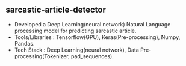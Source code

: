## sarcastic-article-detector
- Developed a Deep Learning(neural network) Natural Language processing model for predicting sarcastic article.
- Tools/Libraries : Tensorflow(GPU), Keras(Pre-processing), Numpy, Pandas.
- Tech Stack : Deep Learning(neural network), Data Pre-processing(Tokenizer, pad_sequences).

